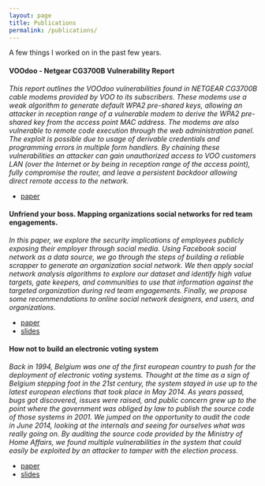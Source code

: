 ```yaml
---
layout: page
title: Publications
permalink: /publications/
---
```


A few things I worked on in the past few years.

#### VOOdoo - Netgear CG3700B Vulnerability Report

*This report outlines the VOOdoo vulnerabilities found in NETGEAR CG3700B cable modems provided by VOO to its subscribers. These modems use a weak algorithm to generate default WPA2 pre-shared keys, allowing an attacker in reception range of a vulnerable modem to derive the WPA2 pre-shared key from the access point MAC address. The modems are also vulnerable to remote code execution through the web administration panel. The exploit is possible due to usage of derivable credentials and programming errors in multiple form handlers. By chaining these vulnerabilities an attacker can gain unauthorized access to VOO customers LAN (over the Internet or by being in reception range of the access point), fully compromise the router, and leave a persistent backdoor allowing direct remote access to the network.*

* [paper]({{site.url}}/assets/qkaiser_voodoo_2021.pdf)

#### Unfriend your boss. Mapping organizations social networks for red team engagements.

*In this paper, we explore the security implications of employees publicly exposing their employer through
social media. Using Facebook social network as a data source, we go through the steps of building a
reliable scrapper to generate an organization social network. We then apply social network analysis
algorithms to explore our dataset and identify high value targets, gate keepers, and communities to use
that information against the targeted organization during red team engagements. Finally, we propose
some recommendations to online social network designers, end users, and organizations.*

* [paper]({{site.url}}/assets/unfriend_your_boss_2016_qkaiser.pdf)
* [slides]({{site.url}}/assets/hamburgside2016_unfriend_your_boss_qkaiser.pdf)

####  How not to build an electronic voting system

*Back in 1994, Belgium was one of the first european country to push for the deployment of electronic voting systems. Thought at the time as a sign of Belgium stepping foot in the 21st century, the system stayed in use up to the latest european elections that took place in May 2014. As years passed, bugs got discovered, issues were raised, and public concern grew up to the point where the government was obliged by law to publish the source code of those systems in 2001. We jumped on the opportunity to audit the code in June 2014, looking at the internals and seeing for ourselves what was really going on. By auditing the source code provided by the Ministry of Home Affairs, we found multiple vulnerabilities in the system that could easily be exploited by an attacker to tamper with the election process.*

* [paper]({{site.url}}/assets/how_not_to_build_an_evoting_system_2015_qkaiser.pdf)
* [slides]({{site.url}}/assets/hacklu2015_how_not_to_build_an_evoting_system_qkaiser.pdf)
